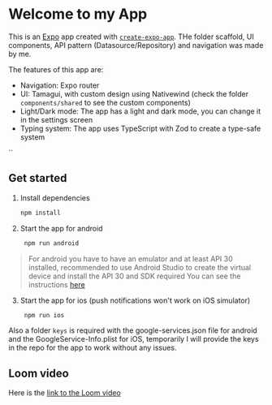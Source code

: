 # Welcome to my App

This is an [Expo](https://expo.dev) app created with [`create-expo-app`](https://www.npmjs.com/package/create-expo-app). THe folder scaffold, UI components, API pattern (Datasource/Repository) and navigation was made by me.

The features of this app are:
- Navigation: Expo router
- UI: Tamagui, with custom design using Nativewind (check the folder `components/shared` to see the custom components)
- Light/Dark mode: The app has a light and dark mode, you can change it in the settings screen
- Typing system: The app uses TypeScript with Zod to create a type-safe system

``

## Get started

1. Install dependencies

   ```bash
   npm install
   ```

2. Start the app for android

   ```bash
    npm run android
   ```

> For android you have to have an emulator and at least API 30 installed, recommended to use Android Studio to create the virtual device and install the API 30 and SDK required
> You can see the instructions [here](https://docs.expo.dev/get-started/set-up-your-environment/?mode=development-build&buildEnv=local#set-up-android-studio)

3. Start the app for ios (push notifications won't work on iOS simulator)

   ```bash
    npm run ios
   ```

Also a folder `keys` is required with the google-services.json file for android and the GoogleService-Info.plist for iOS, temporarily I will provide the keys in the repo for the app to work without any issues.

## Loom video

Here is the [link to the Loom video](https://www.loom.com/share/ca424cbdc2774fd08acde21be86e98c0?sid=6dbda562-ebdc-4432-aeea-8b842ebcc97e)